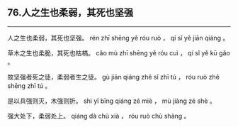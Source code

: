 ## 76.人之生也柔弱，其死也坚强
---


<ruby><rbc><rb> 人之生也柔弱，其死也坚强。 </rb></rbc>
  <rtc><rt> rén  zhī  shēng  yě  róu  ruò ， qí  sǐ  yě  jiān  qiáng 。</rt></rtc>
</ruby>

<ruby><rbc><rb> 草木之生也柔脆，其死也枯槁。 </rb></rbc>
  <rtc><rt> cǎo  mù  zhī  shēng  yě  róu  cuì ， qí  sǐ  yě  kū  gǎo 。</rt></rtc>
</ruby>

<ruby><rbc><rb> 故坚强者死之徒，柔弱者生之徒。 </rb></rbc>
  <rtc><rt> gù  jiān  qiáng  zhě  sǐ  zhī  tú ， róu  ruò  zhě  shēng  zhī  tú 。</rt></rtc>
</ruby>

<ruby><rbc><rb> 是以兵强则灭，木强则折。 </rb></rbc>
  <rtc><rt> shì  yǐ  bīng  qiáng  zé  miè ， mù  jiàng  zé  shè 。</rt></rtc>
</ruby>

<ruby><rbc><rb> 强大处下，柔弱处上。 </rb></rbc>
  <rtc><rt> qiáng  dà  chù  xià ， róu  ruò  chù  shàng 。</rt></rtc>
</ruby>

<ruby><rbc><rb>  </rb></rbc>
  <rtc><rt></rt></rtc>
</ruby>

